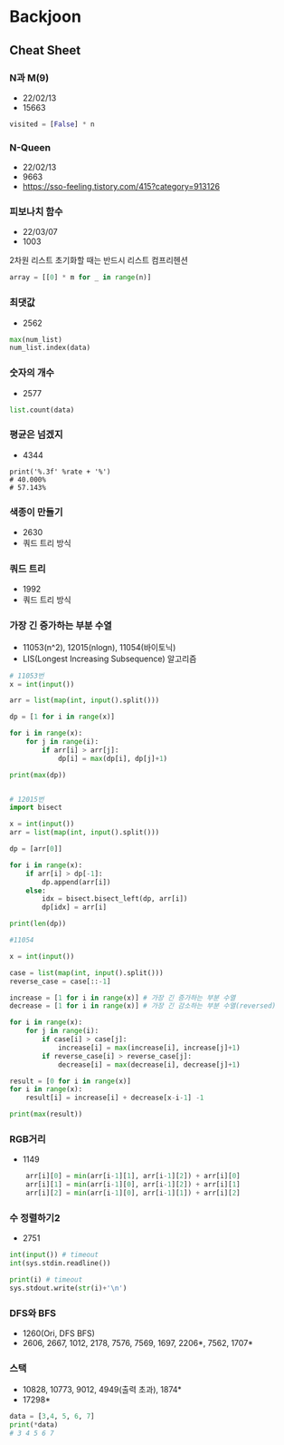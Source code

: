 # Backjoon
## Cheat Sheet

### N과 M(9)
- 22/02/13
- 15663
```python
visited = [False] * n
```

### N-Queen
- 22/02/13
- 9663
- https://sso-feeling.tistory.com/415?category=913126

### 피보나치 함수
- 22/03/07
- 1003

2차원 리스트 초기화할 때는 반드시 리스트 컴프리헨션
```python
array = [[0] * m for _ in range(n)]
```

### 최댓값
- 2562
```python
max(num_list)
num_list.index(data)
```

### 숫자의 개수
- 2577
```python
list.count(data)
```

### 평균은 넘겠지
 - 4344
```pythonn = int(input())
print('%.3f' %rate + '%')
# 40.000%
# 57.143%
```


### 색종이 만들기
 - 2630
 - 쿼드 트리 방식

### 쿼드 트리
 - 1992
 - 쿼드 트리 방식

### 가장 긴 증가하는 부분 수열
 - 11053(n^2), 12015(nlogn), 11054(바이토닉)
 - LIS(Longest Increasing Subsequence) 알고리즘
```python
# 11053번
x = int(input())

arr = list(map(int, input().split()))

dp = [1 for i in range(x)]

for i in range(x):
    for j in range(i):
        if arr[i] > arr[j]:
            dp[i] = max(dp[i], dp[j]+1)

print(max(dp))
```

```python 

# 12015번
import bisect

x = int(input())
arr = list(map(int, input().split()))

dp = [arr[0]]

for i in range(x):
    if arr[i] > dp[-1]:
        dp.append(arr[i])
    else:
        idx = bisect.bisect_left(dp, arr[i])
        dp[idx] = arr[i]

print(len(dp))

```

```python
#11054

x = int(input())

case = list(map(int, input().split()))
reverse_case = case[::-1]

increase = [1 for i in range(x)] # 가장 긴 증가하는 부분 수열
decrease = [1 for i in range(x)] # 가장 긴 감소하는 부분 수열(reversed)

for i in range(x):
    for j in range(i):
        if case[i] > case[j]:
            increase[i] = max(increase[i], increase[j]+1)
        if reverse_case[i] > reverse_case[j]:
            decrease[i] = max(decrease[i], decrease[j]+1)

result = [0 for i in range(x)]
for i in range(x):
    result[i] = increase[i] + decrease[x-i-1] -1

print(max(result))

```

### RGB거리
 - 1149

```python
    arr[i][0] = min(arr[i-1][1], arr[i-1][2]) + arr[i][0]
    arr[i][1] = min(arr[i-1][0], arr[i-1][2]) + arr[i][1]
    arr[i][2] = min(arr[i-1][0], arr[i-1][1]) + arr[i][2]
```

### 수 정렬하기2
 - 2751
```python
int(input()) # timeout
int(sys.stdin.readline())

print(i) # timeout
sys.stdout.write(str(i)+'\n')
```

### DFS와 BFS
 - 1260(Ori, DFS BFS)
 - 2606, 2667, 1012, 2178, 7576, 7569, 1697, 2206*, 7562, 1707*


### 스택
 - 10828, 10773, 9012, 4949(출력 초과), 1874*
 - 17298*
```python
data = [3,4, 5, 6, 7]
print(*data)
# 3 4 5 6 7
```